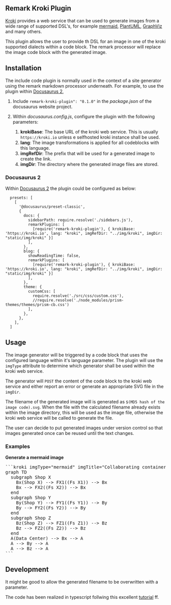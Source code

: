 ## Remark Kroki Plugin

[Kroki](https://kroki.io/) provides a web service that can be used to generate images from a wide range of supported DSL's, for example [mermaid](https://mermaid-js.github.io/mermaid/#/), [PlantUML](https://plantuml.com/en/), [GraphViz](https://graphviz.org/) and many others.

This plugin allows the user to provide th DSL for an image in one of the kroki supported dialects within a code block. The remark processor will replace the image code block with the generated image.

## Installation

The include code plugin is normally used in the context of a site generator using the remark markdown processor underneath. For example, to use the plugin within [Docusaurus 2](https://v2.docusaurus.io/),

1. Include `remark-kroki-plugin": "0.1.0"` in the _package.json_ of the docusaurus website project.
1. Within _docusaurus.config.js_, configure the plugin with the following parameters:

   1. __krokiBase__: The base URL of the kroki web service. This is usually `https://kroki.io` unless e selfhosted kroki instance shall be used.
   1. __lang__: The image transformations is applied for all codeblocks with this language.
   1. __imgRefDir__: The prefix that will be used for a generated image to create the link.
   1. __imgDir__: The directory where the generated image files are stored.

### Docusaurus 2

Within [Docusaurus 2](https://v2.docusaurus.io/) the plugin could be configured as below:

```
  presets: [
    [
      '@docusaurus/preset-classic',
      {
        docs: {
          sidebarPath: require.resolve('./sidebars.js'),
          remarkPlugins: [
            [require('remark-kroki-plugin'), { krokiBase: 'https://kroki.io', lang: "kroki", imgRefDir: "../img/kroki", imgDir: "static/img/kroki" }]
          ],
        },
        blog: {
          showReadingTime: false,
          remarkPlugins: [
            [require('remark-kroki-plugin'), { krokiBase: 'https://kroki.io', lang: "kroki", imgRefDir: "../img/kroki", imgDir: "static/img/kroki" }]
          ],
        },
        theme: {
          customCss: [
            require.resolve('./src/css/custom.css'),
            //require.resolve('./node_modules/prism-themes/themes/prism-cb.css')
          ],
        },
      },
    ],
  ]
```

## Usage

The image generator will be triggered by a code block that uses the configured language within it's language parameter. The plugin will use the `imgType` attribute to determine which generator shall be used within the kroki web service.

The generator will `POST` the content of the code block to the kroki web service and either report an error
or generate an appropriate SVG file in the `imgDir`.

The filename of the generated image will is generated as `$(MD5 hash of the image code).svg`. When the file with the calculated filename already exists within the image directory, this will be used as the image file, otherwise
the kroki web service will be called to generate the file.

The user can decide to put generated images under version control so that images generated once can be reused until the text changes.

### Examples

__Generate a mermaid image__

<pre>
```kroki imgType="mermaid" imgTitle="Collaborating containers"
graph TD
  subgraph Shop X
    Bx(Shop X) --> FX1((Fs X1)) --> Bx
    Bx --> FX2((Fs X2)) --> Bx
  end
  subgraph Shop Y
    By(Shop Y) --> FY1((Fs Y1)) --> By
    By --> FY2((Fs Y2)) --> By
  end
  subgraph Shop Z
    Bz(Shop Z) --> FZ1((Fs Z1)) --> Bz
    Bz --> FZ2((Fs Z2)) --> Bz
  end
  A(Data Center) --> Bx --> A
  A --> By --> A
  A --> Bz --> A
```
</pre>

## Development

It might be good to allow the generated filename to be overwritten with a parameter.

The code has been realized in typescript follwing this excellent [tutorial](https://www.huy.dev/2018-05-remark-gatsby-plugin-part-1/) ff.

